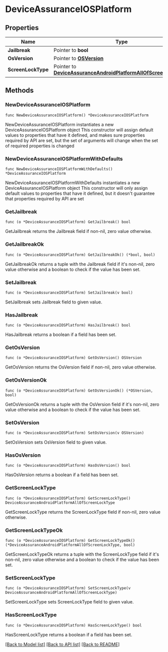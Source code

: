 # DeviceAssuranceIOSPlatform

## Properties

Name | Type | Description | Notes
------------ | ------------- | ------------- | -------------
**Jailbreak** | Pointer to **bool** |  | [optional] 
**OsVersion** | Pointer to [**OSVersion**](OSVersion.md) |  | [optional] 
**ScreenLockType** | Pointer to [**DeviceAssuranceAndroidPlatformAllOfScreenLockType**](DeviceAssuranceAndroidPlatformAllOfScreenLockType.md) |  | [optional] 

## Methods

### NewDeviceAssuranceIOSPlatform

`func NewDeviceAssuranceIOSPlatform() *DeviceAssuranceIOSPlatform`

NewDeviceAssuranceIOSPlatform instantiates a new DeviceAssuranceIOSPlatform object
This constructor will assign default values to properties that have it defined,
and makes sure properties required by API are set, but the set of arguments
will change when the set of required properties is changed

### NewDeviceAssuranceIOSPlatformWithDefaults

`func NewDeviceAssuranceIOSPlatformWithDefaults() *DeviceAssuranceIOSPlatform`

NewDeviceAssuranceIOSPlatformWithDefaults instantiates a new DeviceAssuranceIOSPlatform object
This constructor will only assign default values to properties that have it defined,
but it doesn't guarantee that properties required by API are set

### GetJailbreak

`func (o *DeviceAssuranceIOSPlatform) GetJailbreak() bool`

GetJailbreak returns the Jailbreak field if non-nil, zero value otherwise.

### GetJailbreakOk

`func (o *DeviceAssuranceIOSPlatform) GetJailbreakOk() (*bool, bool)`

GetJailbreakOk returns a tuple with the Jailbreak field if it's non-nil, zero value otherwise
and a boolean to check if the value has been set.

### SetJailbreak

`func (o *DeviceAssuranceIOSPlatform) SetJailbreak(v bool)`

SetJailbreak sets Jailbreak field to given value.

### HasJailbreak

`func (o *DeviceAssuranceIOSPlatform) HasJailbreak() bool`

HasJailbreak returns a boolean if a field has been set.

### GetOsVersion

`func (o *DeviceAssuranceIOSPlatform) GetOsVersion() OSVersion`

GetOsVersion returns the OsVersion field if non-nil, zero value otherwise.

### GetOsVersionOk

`func (o *DeviceAssuranceIOSPlatform) GetOsVersionOk() (*OSVersion, bool)`

GetOsVersionOk returns a tuple with the OsVersion field if it's non-nil, zero value otherwise
and a boolean to check if the value has been set.

### SetOsVersion

`func (o *DeviceAssuranceIOSPlatform) SetOsVersion(v OSVersion)`

SetOsVersion sets OsVersion field to given value.

### HasOsVersion

`func (o *DeviceAssuranceIOSPlatform) HasOsVersion() bool`

HasOsVersion returns a boolean if a field has been set.

### GetScreenLockType

`func (o *DeviceAssuranceIOSPlatform) GetScreenLockType() DeviceAssuranceAndroidPlatformAllOfScreenLockType`

GetScreenLockType returns the ScreenLockType field if non-nil, zero value otherwise.

### GetScreenLockTypeOk

`func (o *DeviceAssuranceIOSPlatform) GetScreenLockTypeOk() (*DeviceAssuranceAndroidPlatformAllOfScreenLockType, bool)`

GetScreenLockTypeOk returns a tuple with the ScreenLockType field if it's non-nil, zero value otherwise
and a boolean to check if the value has been set.

### SetScreenLockType

`func (o *DeviceAssuranceIOSPlatform) SetScreenLockType(v DeviceAssuranceAndroidPlatformAllOfScreenLockType)`

SetScreenLockType sets ScreenLockType field to given value.

### HasScreenLockType

`func (o *DeviceAssuranceIOSPlatform) HasScreenLockType() bool`

HasScreenLockType returns a boolean if a field has been set.


[[Back to Model list]](../README.md#documentation-for-models) [[Back to API list]](../README.md#documentation-for-api-endpoints) [[Back to README]](../README.md)


